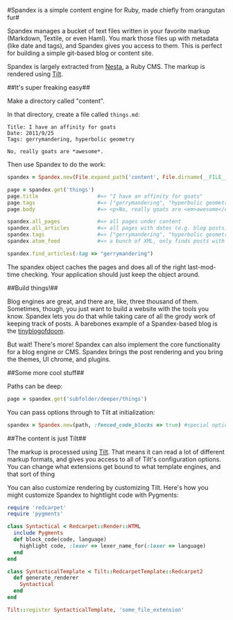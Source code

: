 #Spandex is a simple content engine for Ruby, made chiefly from orangutan fur#

Spandex manages a bucket of text files written in your favorite markup (Markdown, Textile, or even Haml). You mark those files up with metadata (like date and tags), and Spandex gives you access to them. This is perfect for building a simple git-based blog or content site.

Spandex is largely extracted from [Nesta](http://nestacms.com/), a Ruby CMS. The markup is rendered using [Tilt](http://github.com/rtomayko/tilt).

##It's super freaking easy##

Make a directory called "content".

In that directory, create a file called `things.md`:

```
Title: I have an affinity for goats
Date: 2011/9/25
Tags: gerrymandering, hyperbolic geometry

No, really goats are *awesome*.
```

Then use Spandex to do the work:

```ruby
spandex = Spandex.new(File.expand_path('content', File.dirname(__FILE__))

page = spandex.get('things') 
page.title                   #=> "I have an affinity for goats"
page.tags                    #=> ["gerrymandering", "hyperbolic geometry"]
page.body                    #=> <p>No, really goats are <em>awesome</em>.</p>\n

spandex.all_pages            #=> all pages under content
spandex.all_articles         #=> all pages with dates (e.g. blog posts)
spandex.tags                 #=> ["gerrymandering", "hyperbolic geometry"]
spandex.atom_feed            #=> a bunch of XML, only finds posts with dates

spandex.find_articles(:tag => "gerrymandering")
```

The spandex object caches the pages and does all of the right last-mod-time checking. Your application should just keep the object around.

##Build things!##

Blog engines are great, and there are, like, three thousand of them. Sometimes, though, you just want to build a website with the tools you know. Spandex lets you do that while taking care of all the grody work of keeping track of posts. A barebones example of a Spandex-based blog is the [tinyblogofdoom](http://github.com/icambron/tinyblogofdoom).

But wait! There's more! Spandex can also implement the core functionality for a blog engine or CMS. Spandex brings the post rendering and you bring the themes, UI chrome, and plugins.

##Some more cool stuff##

Paths can be deep:

```ruby
page = spandex.get('subfolder/deeper/things') 
```

You can pass options through to Tilt at initialization:
```ruby
spandex = Spandex.new(path, :fenced_code_blocks => true) #special option for Redcarpet
```

##The content is just Tilt##

The markup is processed using [Tilt](https://github.com/rtomayko/tilt). That means it can read a lot of different markup formats, and gives you access to all of Tilt's configuration options. You can change what extensions get bound to what template engines, and that sort of thing

You can also customize rendering by customizing Tilt. Here's how you might customize Spandex to hightlight code with Pygments:

```ruby
require 'redcarpet'
require 'pygments'

class Syntactical < Redcarpet::Render::HTML
  include Pygments
  def block_code(code, language)
    highlight code, :lexer => lexer_name_for(:lexer => language)
  end
end

class SyntacticalTemplate < Tilt::RedcarpetTemplate::Redcarpet2
  def generate_renderer
    Syntactical
  end
end

Tilt::register SyntacticalTemplate, 'some_file_extension'
```